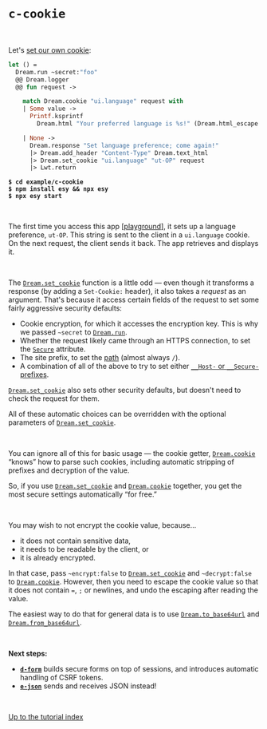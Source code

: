 # `c-cookie`

<br>

Let's [set our own cookie](https://aantron.github.io/dream/#cookies):

```ocaml
let () =
  Dream.run ~secret:"foo"
  @@ Dream.logger
  @@ fun request ->

    match Dream.cookie "ui.language" request with
    | Some value ->
      Printf.ksprintf
        Dream.html "Your preferred language is %s!" (Dream.html_escape value)

    | None ->
      Dream.response "Set language preference; come again!"
      |> Dream.add_header "Content-Type" Dream.text_html
      |> Dream.set_cookie "ui.language" "ut-OP" request
      |> Lwt.return
```

<pre><code><b>$ cd example/c-cookie</b>
<b>$ npm install esy && npx esy</b>
<b>$ npx esy start</b></code></pre>

<br>

The first time you access this app [[playground](http://dream.as/c-cookie)], it
sets up a language preference, `ut-OP`. This string is sent to the client in a
`ui.language` cookie. On the next request, the client sends it back. The app
retrieves and displays it.

<br>

The [`Dream.set_cookie`](https://aantron.github.io/dream/#val-set_cookie)
function is a little odd &mdash; even though it transforms a response (by
adding a `Set-Cookie:` header), it also takes a *request* as an argument.
That's because it access certain fields of the request to set some fairly
aggressive security defaults:

- Cookie encryption, for which it accesses the encryption key. This is why we
  passed `~secret` to [`Dream.run`](https://aantron.github.io/dream/#val-run).
- Whether the request likely came through an HTTPS connection, to set the
  [`Secure`](https://developer.mozilla.org/en-US/docs/Web/HTTP/Cookies#restrict_access_to_cookies)
  attribute.
- The site prefix, to set the
  [path](https://developer.mozilla.org/en-US/docs/Web/HTTP/Cookies#Path_attribute)
  (almost always `/`).
- A combination of all of the above to try to set either [`__Host-` or
  `__Secure-`
  prefixes](https://developer.mozilla.org/en-US/docs/Web/HTTP/Cookies#Cookie_prefixes).

[`Dream.set_cookie`](https://aantron.github.io/dream/#val-set_cookie) also sets
other security defaults, but doesn't need to check the request for them.

All of these automatic choices can be overridden with the optional parameters
of [`Dream.set_cookie`](https://aantron.github.io/dream/#val-set_cookie).

<br>

You can ignore all of this for basic usage &mdash; the cookie getter,
[`Dream.cookie`](https://aantron.github.io/dream/#val-cookie) “knows” how to
parse such cookies, including automatic stripping of prefixes and decryption of
the value.

So, if you use
[`Dream.set_cookie`](https://aantron.github.io/dream/#val-set_cookie) and
[`Dream.cookie`](https://aantron.github.io/dream/#val-cookie) together, you get
the most secure settings automatically “for free.”

<br>

You may wish to not encrypt the cookie value, because...

- it does not contain sensitive data,
- it needs to be readable by the client, or
- it is already encrypted.

In that case, pass `~encrypt:false` to
[`Dream.set_cookie`](https://aantron.github.io/dream/#val-set_cookie) and
`~decrypt:false` to
[`Dream.cookie`](https://aantron.github.io/dream/#val-cookie). However, then you
need to escape the cookie value so that it does not contain `=`, `;` or
newlines, and undo the escaping after reading the value.

The easiest way to do that for general data is to use
[`Dream.to_base64url`](https://aantron.github.io/dream/#val-to_base64url) and
[`Dream.from_base64url`](https://aantron.github.io/dream/#val-from_base64url).

<br>

**Next steps:**

- [**`d-form`**](../d-form#files) builds secure forms on top of sessions, and
  introduces automatic handling of CSRF tokens.
- [**`e-json`**](../e-json#files) sends and receives JSON instead!

<br>

[Up to the tutorial index](../#readme)
